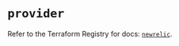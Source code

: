 # `provider`

Refer to the Terraform Registry for docs: [`newrelic`](https://registry.terraform.io/providers/newrelic/newrelic/3.35.0/docs).
